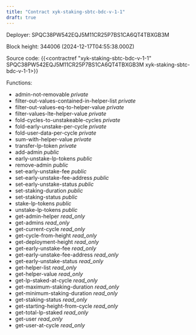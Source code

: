 ```yaml
---
title: "Contract xyk-staking-sbtc-bdc-v-1-1"
draft: true
---
```

Deployer: SPQC38PW542EQJ5M11CR25P7BS1CA6QT4TBXGB3M


 



Block height: 344006 (2024-12-17T04:55:38.000Z)

Source code: {{<contractref "xyk-staking-sbtc-bdc-v-1-1" SPQC38PW542EQJ5M11CR25P7BS1CA6QT4TBXGB3M xyk-staking-sbtc-bdc-v-1-1>}}

Functions:

* admin-not-removable _private_
* filter-out-values-contained-in-helper-list _private_
* filter-out-values-eq-to-helper-value _private_
* filter-values-lte-helper-value _private_
* fold-cycles-to-unstakeable-cycles _private_
* fold-early-unstake-per-cycle _private_
* fold-user-data-per-cycle _private_
* sum-with-helper-value _private_
* transfer-lp-token _private_
* add-admin _public_
* early-unstake-lp-tokens _public_
* remove-admin _public_
* set-early-unstake-fee _public_
* set-early-unstake-fee-address _public_
* set-early-unstake-status _public_
* set-staking-duration _public_
* set-staking-status _public_
* stake-lp-tokens _public_
* unstake-lp-tokens _public_
* get-admin-helper _read_only_
* get-admins _read_only_
* get-current-cycle _read_only_
* get-cycle-from-height _read_only_
* get-deployment-height _read_only_
* get-early-unstake-fee _read_only_
* get-early-unstake-fee-address _read_only_
* get-early-unstake-status _read_only_
* get-helper-list _read_only_
* get-helper-value _read_only_
* get-lp-staked-at-cycle _read_only_
* get-maximum-staking-duration _read_only_
* get-minimum-staking-duration _read_only_
* get-staking-status _read_only_
* get-starting-height-from-cycle _read_only_
* get-total-lp-staked _read_only_
* get-user _read_only_
* get-user-at-cycle _read_only_
